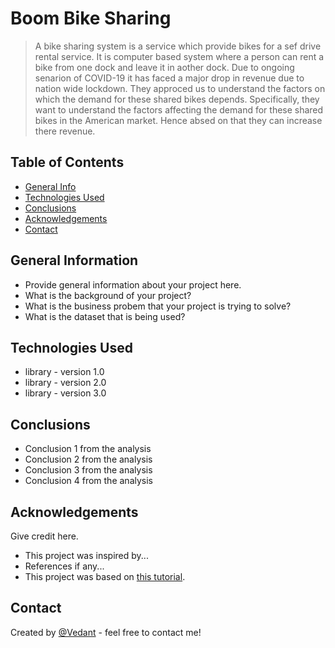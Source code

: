 # Boom Bike Sharing

> A bike sharing system is a service which provide bikes for a sef drive rental service. It is computer based system where a person can rent a bike from one dock and leave it in aother dock. Due to ongoing senarion of COVID-19 it has faced a major drop in revenue due to nation wide lockdown. They approced us to understand the factors on which the demand for these shared bikes depends. Specifically, they want to understand the factors affecting the demand for these shared bikes in the American market. Hence absed on that they can increase there revenue.

## Table of Contents

- [General Info](#general-information)
- [Technologies Used](#technologies-used)
- [Conclusions](#conclusions)
- [Acknowledgements](#acknowledgements)
- [Contact](#contact)

<!-- You can include any other section that is pertinent to your problem -->

## General Information

- Provide general information about your project here.
- What is the background of your project?
- What is the business probem that your project is trying to solve?
- What is the dataset that is being used?

<!-- You don't have to answer all the questions - just the ones relevant to your project. -->

## Technologies Used

- library - version 1.0
- library - version 2.0
- library - version 3.0

<!-- You don't have to answer all the questions - just the ones relevant to your project. -->

## Conclusions

- Conclusion 1 from the analysis
- Conclusion 2 from the analysis
- Conclusion 3 from the analysis
- Conclusion 4 from the analysis

<!-- As the libraries versions keep on changing, it is recommended to mention the version of library used in this project -->

## Acknowledgements

Give credit here.

- This project was inspired by...
- References if any...
- This project was based on [this tutorial](https://www.example.com).

## Contact

Created by [@Vedant](https://github.com/Vedant950) - feel free to contact me!
